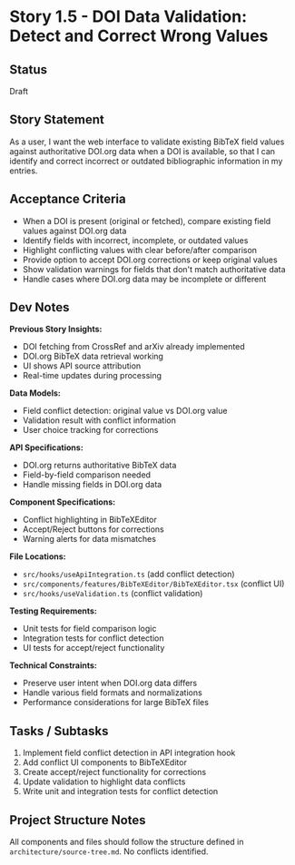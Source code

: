 # Story 1.5 - DOI Data Validation: Detect and Correct Wrong Values

## Status
Draft

## Story Statement
As a user, I want the web interface to validate existing BibTeX field values against authoritative DOI.org data when a DOI is available, so that I can identify and correct incorrect or outdated bibliographic information in my entries.

## Acceptance Criteria
- When a DOI is present (original or fetched), compare existing field values against DOI.org data
- Identify fields with incorrect, incomplete, or outdated values
- Highlight conflicting values with clear before/after comparison
- Provide option to accept DOI.org corrections or keep original values
- Show validation warnings for fields that don't match authoritative data
- Handle cases where DOI.org data may be incomplete or different

## Dev Notes

**Previous Story Insights:**
- DOI fetching from CrossRef and arXiv already implemented
- DOI.org BibTeX data retrieval working
- UI shows API source attribution
- Real-time updates during processing

**Data Models:**
- Field conflict detection: original value vs DOI.org value
- Validation result with conflict information
- User choice tracking for corrections

**API Specifications:**
- DOI.org returns authoritative BibTeX data
- Field-by-field comparison needed
- Handle missing fields in DOI.org data

**Component Specifications:**
- Conflict highlighting in BibTeXEditor
- Accept/Reject buttons for corrections
- Warning alerts for data mismatches

**File Locations:**
- `src/hooks/useApiIntegration.ts` (add conflict detection)
- `src/components/features/BibTeXEditor/BibTeXEditor.tsx` (conflict UI)
- `src/hooks/useValidation.ts` (conflict validation)

**Testing Requirements:**
- Unit tests for field comparison logic
- Integration tests for conflict detection
- UI tests for accept/reject functionality

**Technical Constraints:**
- Preserve user intent when DOI.org data differs
- Handle various field formats and normalizations
- Performance considerations for large BibTeX files

## Tasks / Subtasks

1. Implement field conflict detection in API integration hook
2. Add conflict UI components to BibTeXEditor
3. Create accept/reject functionality for corrections
4. Update validation to highlight data conflicts
5. Write unit and integration tests for conflict detection

## Project Structure Notes
All components and files should follow the structure defined in `architecture/source-tree.md`. No conflicts identified.
